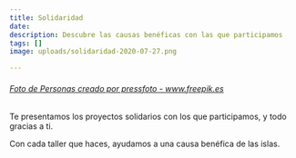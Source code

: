 ```yaml
---
title: Solidaridad
date: 
description: Descubre las causas benéficas con las que participamos
tags: []
image: uploads/solidaridad-2020-07-27.png

---
```

###### <a href='[https://www.freepik.es/fotos/personas](https://www.freepik.es/fotos/personas "https://www.freepik.es/fotos/personas")'>Foto de Personas creado por pressfoto - www.freepik.es</a>

Te presentamos los proyectos solidarios con los que participamos, y todo gracias a ti.

Con cada taller que haces, ayudamos a una causa benéfica de las islas.